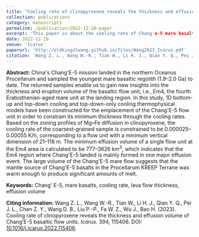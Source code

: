 ```yaml
---
title: "Cooling rate of clinopyroxene reveals the thickness and effusion volume of Chang’E-5 basaltic flow units"
collection: publications
category: manuscripts
permalink: /publication/2022-12-20-paper
excerpt: 'This paper is about the cooling rate of Chang'e-5 mare basalts.'
date: 2022-12-20
venue: 'Icarus'
paperurl: 'http://oldkingzlwang.github.io/files/Wang2023_Icarus.pdf'
citation: 'Wang Z. L., Wang W.-R., Tian W., Li H. J., Qian Y. Q., Pei J. L., Chen Z. Y., Wang D. B., Liu P.-P., Fa W. Z., Wu J., Bao H. (2023). &quot; Cooling rate of clinopyroxene reveals the thickness and effusion volume of Chang’E-5 basaltic flow units.&quot; <i>Icarus</i>. 394:115406.'
---
```


**Abstract:** China's Chang'E-5 mission landed in the northern Oceanus Procellarum and sampled the youngest mare basaltic regolith (1.9–2.0 Ga) to date. The returned samples enable us to gain new insights into the thickness and eruption volume of the basaltic flow unit, i.e., Em4, the fourth Eratosthenian-aged mare unit at the landing region. In this study, 1D bottom-up and top-down cooling and top-down-only cooling thermophysical models have been constructed for the emplacement of the Chang'E-5 flow unit in order to constrain its minimum thickness through the cooling rates. Based on the zoning profiles of Mg–Fe diffusion in clinopyroxene, the cooling rate of the coarsest-grained sample is constrained to be 0.000025–0.00055 K/h, corresponding to a flow unit with a minimum vertical dimension of 21–118 m. The minimum effusion volume of a single flow unit at the Em4 area is calculated to be 777–3626 km<sup>3</sup>, which indicates that the Em4 region where Chang'E-5 landed is mainly formed in one major effusion event. The large volume of the Chang'E-5 mare flow suggests that the mantle source of Chang'E-5 basalts in the Procellarum KREEP Terrane was warm enough to produce significant amounts of melt.

**Keywords:** Chang’ E-5, mare basalts, cooling rate, lava flow thickness, effusion volume

**Citing information:** Wang Z. L., Wang W.-R., Tian W., Li H. J., Qian Y. Q., Pei J. L., Chen Z. Y., Wang D. B., Liu P.-P., Fa W. Z., Wu J., Bao H. (2023). Cooling rate of clinopyroxene reveals the thickness and effusion volume of Chang’E-5 basaltic flow units. *Icarus*. 394, 115406. DOI: [10.1016/j.icarus.2022.115406](https://www.sciencedirect.com/science/article/pii/S0019103522004985).
